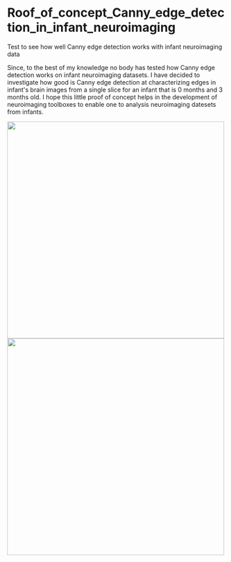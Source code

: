 # Roof_of_concept_Canny_edge_detection_in_infant_neuroimaging
Test to see how well Canny edge detection works with infant neuroimaging data

<p> Since, to the best of my knowledge no body has tested how Canny edge detection works on infant neuroimaging datasets. I have decided to investigate how good is Canny edge detection at characterizing edges in infant's brain images from a single slice for an infant that is 0 months and 3 months old. I hope this little proof of concept helps in the development of neuroimaging toolboxes to enable one to analysis neuroimaging datesets from infants. </p>
<img src="/Al/time_feature.png" width="500"/> 

<img src="/Al/time_feature.png" width="500"/> 

